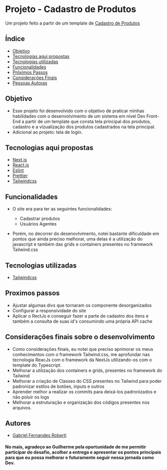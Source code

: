 # Projeto - Cadastro de Produtos

Um projeto feito a partir de um template de <a href="https://www.figma.com/file/JD6NxkjjVftlk44o9gX72g/Frontend?type=design&node-id=0-1&mode=design">Cadastro de Produtos</a>

## Índice
-  <a href="#objetivo">Objetivo</a>
-  <a href="#tecnologias">Tecnologias aqui propostas</a>
-  <a href="#tecUtilizadas">Tecnologias utilizadas</a>
-  <a href="#funcionalidades">Funcionalidades</a>
-  <a href="#proximosPassos">Próximos Passos</a>
-  <a href="#consideracoes">Considerações Finais</a>
-  <a href="#pessoas">Pessoas Autoras</a>

## <a name="objetivo">Objetivo</a>
- Esse projeto foi desenvolvido com o objetivo de praticar minhas habilidades com o desenvolvimento de um sistema em nível Dev Front-End a partir de um template que consta tela principal dos produtos, cadastro e a vizualização dos produtos cadastrados na tela principal.
- Adicional ao projeto: tela de login.

## <a name="tecnologias">Tecnologias aqui propostas</a>
- <a href="https://nextjs.org/">Next.js</a>
- <a href="https://pt-br.legacy.reactjs.org/">React.js</a>
- <a href="https://eslint.org">Eslint</a>
- <a href="https://prettier.io">Prettier</a>
- <a href="https://tailwindcss.com/">Tailwindcss</a>

## <a name="funcionalidades">Funcionalidades</a>
- O site era para ter as seguintes funcionalidades:
  - Cadastrar produtos
  - Usuários Agentes
 
- Porém, no decorrer do desenovlvimento, notei bastante dificuldade em pontos que ainda preciso melhorar, uma delas é a utilização do javascript e também das grids e containers presentes no framework Tailwind.css 

## <a name="tecUtilizadas">Tecnologias utilizadas</a>
- <a href="https://tailwindcss.com/">Tailwindcss</a>


## <a name="proximosPassos">Proximos passos</a>
-  Ajustar algumas divs que tornaram os componente desorganizados
-  Configurar a responsividade do site
-  Aplicar o RectJs e conseguir fazer a parte de cadastro dos itens e também a consulta de suas id's consumindo uma própria API cache

## <a name="consideracoes">Considerações finais sobre o desenvolvimento</a>
-  Como considerações finais, eu notei que preciso aprimorar os meus conhecimentos com o framework Tailwind.css, me aprofundar nas tecnologia ReacJs com o framework da NextJs utilizando-os com o template do Typescript.
-  Melhorar a utilização dos containers e grids, presentes no framework do Tailwind
-  Melhorar a criação de Classes do CSS presentes no Tailwind para poder padronizar estilos de botões, inputs e outros
-  Aprender melhor a realizar os commits para deixá-los padronizados e não poluir os logs
-  Melhorar a estruturação e organização dos códigos presentes nos arquivos.

## <a name="pessoas">Autores</a>
-  <a href="https://www.linkedin.com/in/gabriel-roberti-6521a727a/">Gabriel Fernandes Roberti</a>

#### No mais, agradeço ao Guilherme pela oportunidade de me permitir participar do desafio, acolher a entrega e apresentar os pontos principais para que eu possa melhorar e futuramente seguir nessa jornada como Dev.
